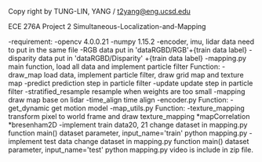 Copy right by TUNG-LIN, YANG / t2yang@eng.ucsd.edu

ECE 276A Project 2 Simultaneous-Localization-and-Mapping

-requirement:
	-opencv 4.0.0.21
	-numpy 1.15.2
	-encoder, imu, lidar data need to put in the same file
	-RGB data put in 'dataRGBD/RGB'+{train data label}
	-disparity data put in 'dataRGBD/Disparity' +{train data label}
-mapping.py
main function, load all data and implement particle filter
Function:
	-draw_map
	load data, implement particle filter, draw grid map and texture map
	-predict
	prediction step in particle filter
	-update 
	update step in particle filter
	-stratified_resample
	resample when weights are too small
	-mapping
	draw map base on lidar
	-time_align
	time align
-encoder.py
Function:
	-get_dynamic
	get motion model
-map_utils.py
Function:
	-texture_mapping
	transform pixel to world frame and draw texture_mapping
	*mapCorrelation
	*bresenham2D
-implement train data20, 21
change dataset in mapping.py function main() dataset parameter, input_name='train'
python mapping.py
-implement test data
change dataset in mapping.py function main() dataset parameter, input_name='test'
python mapping.py
video is include in zip file.
